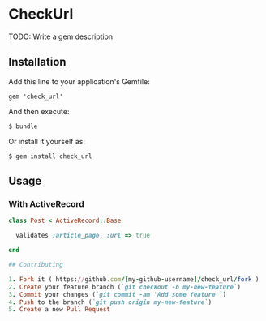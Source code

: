 # CheckUrl

TODO: Write a gem description

## Installation

Add this line to your application's Gemfile:

    gem 'check_url'

And then execute:

    $ bundle

Or install it yourself as:

    $ gem install check_url

## Usage

### With ActiveRecord

```ruby    
class Post < ActiveRecord::Base

  validates :article_page, :url => true

end

## Contributing

1. Fork it ( https://github.com/[my-github-username]/check_url/fork )
2. Create your feature branch (`git checkout -b my-new-feature`)
3. Commit your changes (`git commit -am 'Add some feature'`)
4. Push to the branch (`git push origin my-new-feature`)
5. Create a new Pull Request
